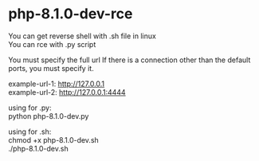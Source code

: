 # php-8.1.0-dev-rce

You can get reverse shell with .sh file in linux<br>
You can rce with .py script

You must specify the full url
If there is a connection other than the default ports, you must specify it.

example-url-1: http://127.0.0.1<br>
example-url-2: http://127.0.0.1:4444

using for .py:<br>
python php-8.1.0-dev.py

using for .sh:<br>
chmod +x php-8.1.0-dev.sh<br>
./php-8.1.0-dev.sh

